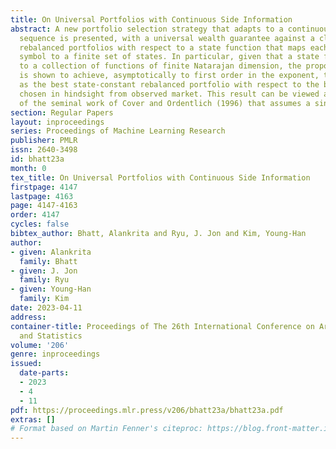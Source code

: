 ```yaml
---
title: On Universal Portfolios with Continuous Side Information
abstract: A new portfolio selection strategy that adapts to a continuous side-information
  sequence is presented, with a universal wealth guarantee against a class of state-constant
  rebalanced portfolios with respect to a state function that maps each side-information
  symbol to a finite set of states. In particular, given that a state function belongs
  to a collection of functions of finite Natarajan dimension, the proposed strategy
  is shown to achieve, asymptotically to first order in the exponent, the same wealth
  as the best state-constant rebalanced portfolio with respect to the best state function,
  chosen in hindsight from observed market. This result can be viewed as an extension
  of the seminal work of Cover and Ordentlich (1996) that assumes a single-state function.
section: Regular Papers
layout: inproceedings
series: Proceedings of Machine Learning Research
publisher: PMLR
issn: 2640-3498
id: bhatt23a
month: 0
tex_title: On Universal Portfolios with Continuous Side Information
firstpage: 4147
lastpage: 4163
page: 4147-4163
order: 4147
cycles: false
bibtex_author: Bhatt, Alankrita and Ryu, J. Jon and Kim, Young-Han
author:
- given: Alankrita
  family: Bhatt
- given: J. Jon
  family: Ryu
- given: Young-Han
  family: Kim
date: 2023-04-11
address:
container-title: Proceedings of The 26th International Conference on Artificial Intelligence
  and Statistics
volume: '206'
genre: inproceedings
issued:
  date-parts:
  - 2023
  - 4
  - 11
pdf: https://proceedings.mlr.press/v206/bhatt23a/bhatt23a.pdf
extras: []
# Format based on Martin Fenner's citeproc: https://blog.front-matter.io/posts/citeproc-yaml-for-bibliographies/
---
```

